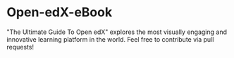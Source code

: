 Open-edX-eBook
==============

"The Ultimate Guide To Open edX" explores the most visually engaging and innovative learning platform in the world. Feel free to contribute via pull requests!
